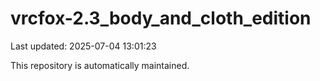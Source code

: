 # vrcfox-2.3_body_and_cloth_edition

Last updated: 2025-07-04 13:01:23

This repository is automatically maintained.
